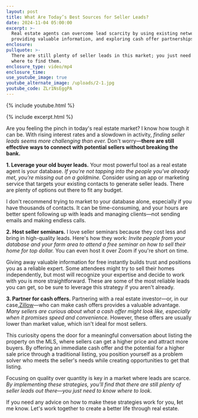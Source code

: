 ```yaml
---
layout: post
title: What Are Today’s Best Sources for Seller Leads?
date: 2024-11-04 05:00:00
excerpt: >-
  Real estate agents can overcome lead scarcity by using existing networks,
  providing valuable information, and exploring cash offer partnerships.
enclosure:
pullquote: >-
  There are still plenty of seller leads in this market; you just need to know
  where to find them.
enclosure_type: video/mp4
enclosure_time:
use_youtube_image: true
youtube_alternate_image: /uploads/2-1.jpg
youtube_code: ZLr1NsEggPA
---
```

{% include youtube.html %}

{% include excerpt.html %}

Are you feeling the pinch in today's real estate market? I know how tough it can be. With rising interest rates and a slowdown in activity, *finding seller leads seems more challenging than ever.* Don't worry—**there are still effective ways to connect with potential sellers without breaking the bank.**

**1\. Leverage your old buyer leads.** Your most powerful tool as a real estate agent is your database. *If you're not tapping into the people you've already met, you're missing out on a goldmine.* Consider using an app or marketing service that targets your existing contacts to generate seller leads. There are plenty of options out there to fit any budget.

I don't recommend trying to market to your database alone, especially if you have thousands of contacts. It can be time-consuming, and your hours are better spent following up with leads and managing clients—not sending emails and making endless calls.

**2\. Host seller seminars.** I love seller seminars because they cost less and bring in high-quality leads. Here's how they work: *Invite people from your database and your farm area to attend a free seminar on how to sell their home for top dollar.* You can even host it over Zoom if you're short on time.

Giving away valuable information for free instantly builds trust and positions you as a reliable expert. Some attendees might try to sell their homes independently, but most will recognize your expertise and decide to work with you is more straightforward. These are some of the most reliable leads you can get, so be sure to leverage this strategy if you aren't already.

**3\. Partner for cash offers.** Partnering with a real estate investor—or, in our case,[<u>Zillow</u>](https://www.zillow.com/)—who can make cash offers provides a valuable advantage. *Many sellers are curious about what a cash offer might look like, especially when it promises speed and convenience.* However, these offers are usually lower than market value, which isn't ideal for most sellers.

This curiosity opens the door for a meaningful conversation about listing the property on the MLS, where sellers can get a higher price and attract more buyers. By offering an immediate cash offer and the potential for a higher sale price through a traditional listing, you position yourself as a problem solver who meets the seller's needs while creating opportunities to get that listing.

Focusing on quality over quantity is key in a market where leads are scarce. *By implementing these strategies, you'll find that there are still plenty of seller leads out there—you just need to know where to look.*

If you need any advice on how to make these strategies work for you, **l**et me know. Let's work together to create a better life through real estate.